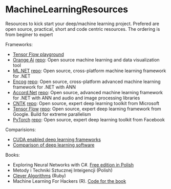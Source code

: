 # MachineLearningResources
Resources to kick start your deep/machine learning project. Prefered are open source, practical, short and code centric resources. 
The ordering is from beginer to expert

Frameworks:
- [Tensor Flow playground](https://playground.tensorflow.org/#activation=tanh&batchSize=10&dataset=circle&regDataset=reg-plane&learningRate=0.03&regularizationRate=0&noise=0&networkShape=4,2&seed=0.46357&showTestData=false&discretize=false&percTrainData=50&x=true&y=true&xTimesY=false&xSquared=false&ySquared=false&cosX=false&sinX=false&cosY=false&sinY=false&collectStats=false&problem=classification&initZero=false&hideText=false)
- [Orange Ai](https://orange.biolab.si/) [repo](https://github.com/biolab/orange3): Open source machine learning and data visualization tool
- [ML.NET](https://www.microsoft.com/net/learn/apps/machine-learning-and-ai/ml-dotnet) [repo](https://github.com/dotnet/machinelearning): Open source, cross-platform machine learning framework for .NET
- [Encog](https://www.heatonresearch.com/encog/) [repo](https://github.com/encog/encog-dotnet-core): Open source, cross-platform advanced machine learning framework for .NET with ANN
- [Accord.Net](http://accord-framework.net/) [repo](http://accord-framework.net/): Open source, advanced machine learning framework for .NET with ANN and audio and image processing libraries
- [CNTK](https://www.microsoft.com/en-us/cognitive-toolkit/) [repo](https://github.com/Microsoft/CNTK): Open source, expert deep learning toolkit from Microsoft
- [Tensor Flow](https://www.tensorflow.org/) [repo](https://github.com/vahidk/EffectiveTensorflow): Open source, expert deep learning framework from Google. Build for extreme parallelism
- [PyTorch](https://facebook.ai/developers/tools#frameworks) [repo](https://github.com/pytorch/pytorch): Open source, expert deep learning toolkit from Facebook

Comparisions:
- [CUDA enabled deep learning frameworks](https://www.nvidia.com/en-us/deep-learning-ai/developer/)
- [Comparison of deep learning software](https://en.wikipedia.org/wiki/Comparison_of_deep_learning_software)

Books:
- Exploring Neural Networks with C#. [Free edition in Polish](http://otworzksiazke.pl/images/ksiazki/odkrywanie_wlasciwosci_sieci_neuronowych/odkrywanie_wlasciwosci_sieci_neuronowych.pdf)
- Metody i Techniki Sztucznej Inteigencji (Polish)
- [Clever Algorithms](https://pl.scribd.com/document/47728903/Jason-Brownlee-Clever-Algorithms) (Ruby)
- Machine Learning For Hackers (R). [Code for the book](https://github.com/johnmyleswhite/ML_for_Hackers)
